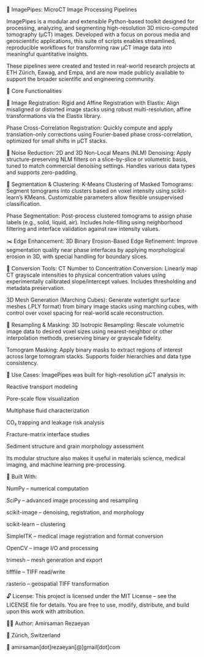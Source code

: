 🧠 ImagePipes: MicroCT Image Processing Pipelines

ImagePipes is a modular and extensible Python-based toolkit designed for processing, analyzing, and segmenting high-resolution 3D micro-computed tomography (µCT) images. Developed with a focus on porous media and geoscientific applications, this suite of scripts enables streamlined, reproducible workflows for transforming raw µCT image data into meaningful quantitative insights.

These pipelines were created and tested in real-world research projects at ETH Zürich, Eawag, and Empa, and are now made publicly available to support the broader scientific and engineering community.

🔧 Core Functionalities

📌 Image Registration: 
Rigid and Affine Registration with Elastix:
Align misaligned or distorted image stacks using robust multi-resolution, affine transformations via the Elastix library.

Phase Cross-Correlation Registration:
Quickly compute and apply translation-only corrections using Fourier-based phase cross-correlation, optimized for small shifts in µCT stacks.

🧼 Noise Reduction:
2D and 3D Non-Local Means (NLM) Denoising:
Apply structure-preserving NLM filters on a slice-by-slice or volumetric basis, tuned to match commercial denoising settings. Handles various data types and supports zero-padding.

🧊 Segmentation & Clustering:
K-Means Clustering of Masked Tomograms:
Segment tomograms into clusters based on voxel intensity using scikit-learn’s KMeans. Customizable parameters allow flexible unsupervised classification.

Phase Segmentation:
Post-process clustered tomograms to assign phase labels (e.g., solid, liquid, air). Includes hole-filling using neighborhood filtering and interface validation against raw intensity values.

✂️ Edge Enhancement:
3D Binary Erosion-Based Edge Refinement:
Improve segmentation quality near phase interfaces by applying morphological erosion in 3D, with special handling for boundary slices.

🔄 Conversion Tools:
CT Number to Concentration Conversion:
Linearly map CT grayscale intensities to physical concentration values using experimentally calibrated slope/intercept values. Includes thresholding and metadata preservation.

3D Mesh Generation (Marching Cubes):
Generate watertight surface meshes (.PLY format) from binary image stacks using marching cubes, with control over voxel spacing for real-world scale reconstruction.

🔁 Resampling & Masking:
3D Isotropic Resampling:
Rescale volumetric image data to desired voxel sizes using nearest-neighbor or other interpolation methods, preserving binary or grayscale fidelity.

Tomogram Masking:
Apply binary masks to extract regions of interest across large tomogram stacks. Supports folder hierarchies and data type consistency.

📂 Use Cases:
ImagePipes was built for high-resolution µCT analysis in:

Reactive transport modeling

Pore-scale flow visualization

Multiphase fluid characterization

CO₂ trapping and leakage risk analysis

Fracture-matrix interface studies

Sediment structure and grain morphology assessment

Its modular structure also makes it useful in materials science, medical imaging, and machine learning pre-processing.

🧰 Built With:

NumPy – numerical computation

SciPy – advanced image processing and resampling

scikit-image – denoising, registration, and morphology

scikit-learn – clustering

SimpleITK – medical image registration and format conversion

OpenCV – image I/O and processing

trimesh – mesh generation and export

tifffile – TIFF read/write

rasterio – geospatial TIFF transformation

🔓 License:
This project is licensed under the MIT License – see the LICENSE file for details.
You are free to use, modify, distribute, and build upon this work with attribution.

👨‍🔬 Author:
Amirsaman Rezaeyan

📍 Zürich, Switzerland

📧 amirsaman[dot]rezaeyan[@]gmail[dot]com
